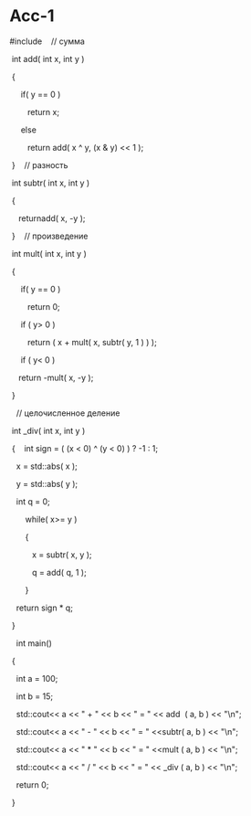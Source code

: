 # Асс-1
#include <iostream>
 
 // сумма
 
 int add( int x, int y )
 
 {
 
     if( y == 0 )
     
        return x;
        
     else
     
        return add( x ^ y, (x & y) << 1 );
        
 }
 
 // разность
 
 int subtr( int x, int y )
 
 {
 
    returnadd( x, -y );
    
 }
 
 // произведение
 
 int mult( int x, int y )
 
 {
 
     if( y == 0 )
     
        return 0;
        
     if ( y> 0 )
     
        return ( x + mult( x, subtr( y, 1 ) ) );
        
     if ( y< 0 )
     
    return -mult( x, -y );
    
 }
 
 
 // целочисленное деление
 
 int _div( int x, int y )
 
 {
   int sign = ( (x < 0) ^ (y < 0) ) ? -1 : 1;
   
   x = std::abs( x );
   
   y = std::abs( y );
   
   int q = 0;
   
       while( x>= y )
       
       {
       
          x = subtr( x, y );
          
          q = add( q, 1 );
          
       }
       
   return sign * q;
   
 }
 
 
 int main()
 
 {
 
   int a = 100;
   
   int b = 15;
   
   std::cout<< a << " + " << b << " = " << add  ( a, b ) << "\n";
   
   std::cout<< a << " - " << b << " = " <<subtr( a, b ) << "\n";
   
   std::cout<< a << " * " << b << " = " <<mult ( a, b ) << "\n";
   
   std::cout<< a << " / " << b << " = " << _div ( a, b ) << "\n";
   
   return 0;
   
 }
